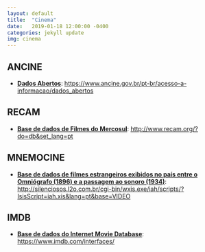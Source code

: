 ```yaml
---
layout: default
title:  "Cinema"
date:   2019-01-18 12:00:00 -0400
categories: jekyll update
img: cinema
---
```


## ANCINE

-   **[Dados Abertos](https://www.ancine.gov.br/pt-br/acesso-a-informacao/dados_abertos)**: https://www.ancine.gov.br/pt-br/acesso-a-informacao/dados_abertos

## RECAM

-   **[Base de dados de Filmes do Mercosul](http://www.recam.org/?do=db&set_lang=pt)**: http://www.recam.org/?do=db&set_lang=pt

## MNEMOCINE

-   **[Base de dados de filmes estrangeiros exibidos no país entre o Omniógrafo (1896) e a passagem ao sonoro (1934)](http://silenciosos.l2o.com.br/cgi-bin/wxis.exe/iah/scripts/?IsisScript=iah.xis&lang=pt&base=VIDEO)**: http://silenciosos.l2o.com.br/cgi-bin/wxis.exe/iah/scripts/?IsisScript=iah.xis&lang=pt&base=VIDEO

## IMDB

- **[ Base de dados do Internet Movie Database](https://www.imdb.com/interfaces/)**: https://www.imdb.com/interfaces/